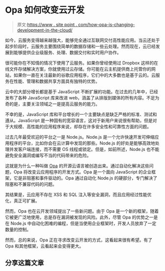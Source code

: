 # Opa 如何改变云开发

> 原文:[https://www . site point . com/how-opa-is-changing-development-in-the-cloud/](https://www.sitepoint.com/how-opa-is-changing-development-in-the-cloud/)

如今，云服务变得越来越强大，能够完全通过互联网交付高性能应用。当云还处于起步阶段时，云服务主要围绕简单的数据存储和一些云处理。然而现在，云已经发展到能够提供企业级服务、处理、数据交付和实时用户协作。

很可能你在不知情的情况下使用了云服务。如果你曾经使用过 Dropbox 这样的在线文件存储解决方案，你就使用过云存储。你可能在云主机提供商上托管你的网站，如果你一直在关注最新的谷歌应用程序，它们中的大多数也是基于云的。云服务在性能、管理和数据共享方面具有独特的优势。

云中的大部分增长都是基于 JavaScript 不断扩展的功能。在过去的几年中，已经发布了各种 JavaScript 库来改进 web，涵盖了从排版到媒体的所有内容。不足为奇的是，主要关注领域之一是提高云服务的能力。

不幸的是，JavaScript 库和平台增长的一个主要缺点是缺乏严格的标准、测试和遵从。JavaScript 是一种固有的宽容语言，这对于新用户来说很有帮助，但是对于大规模、高性能的应用程序来说，却存在许多安全性和可靠性方面的问题。

过去几年最受欢迎的平台之一是 Node.js。Node.js 是一个允许快速开发可伸缩应用程序的平台，比如你会在云计算中发现的那些。Node.js 的好处是能够高效地处理并发客户端连接，而不需要 OS 线程或锁定。但是，如前所述，Node.js 也不能避免安全漏洞或编写不当的代码带来的危险。

这就是为什么一种叫做 [Opa](http://opalang.org/ "Opa") 的开源云语言被创造出来。通过自动化解决这些问题，Opa 将改变云应用程序的开发方式。Opa 是一个面向 JavaScript 的企业框架，它是非阻塞和事件驱动的。Opa 通过自动化 Node.js 的硬部分，专门解决了阻塞和不兼容代码的问题。

其结果是，云应用不存在 XSS 和 SQL 注入等安全漏洞，而且应用经过性能优化，真正可扩展。

然而，Opa 也在云开发领域提出了一些新问题。由于 Opa 是一个新的框架，随着它被更广泛地使用，总是存在漏洞被发现的风险。此外，尽管 Opa 的优势之一是在 Node.js 中自动化困难的编程，但是当使用企业框架时，开发人员放弃了一定数量的控制。

然而，总的来说，Opa 正在寻求改变云开发的方式，这看起来很有希望。有了 Opa 和其他框架，云看起来会变得更大。

## 分享这篇文章